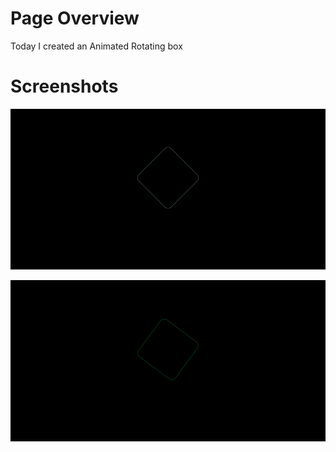 
# Page Overview

Today I created an Animated Rotating box


# Screenshots

![](Images/Screenshot-1.png)

![](Images/Screenshot-2.png)